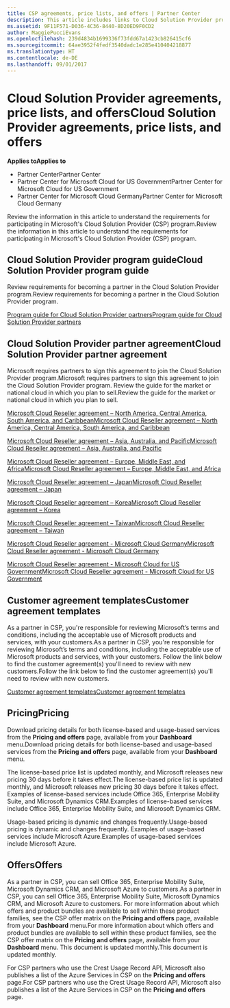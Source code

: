 ```yaml
---
title: CSP agreements, price lists, and offers | Partner Center
description: This article includes links to Cloud Solution Provider program guides, partner agreements, customer agreements, price lists, and offers.
ms.assetid: 9F11F571-D036-4C36-8440-8D20ED9F0CD2
author: MaggiePucciEvans
ms.openlocfilehash: 239d4834b1699336f73fdd67a1423cb826415cf6
ms.sourcegitcommit: 64ae3952f4fedf3540dadc1e285e410404218877
ms.translationtype: HT
ms.contentlocale: de-DE
ms.lasthandoff: 09/01/2017
---
```

# <a name="cloud-solution-provider-agreements-price-lists-and-offers"></a><span data-ttu-id="ae372-103">Cloud Solution Provider agreements, price lists, and offers</span><span class="sxs-lookup"><span data-stu-id="ae372-103">Cloud Solution Provider agreements, price lists, and offers</span></span>

**<span data-ttu-id="ae372-104">Applies to</span><span class="sxs-lookup"><span data-stu-id="ae372-104">Applies to</span></span>**

-  <span data-ttu-id="ae372-105">Partner Center</span><span class="sxs-lookup"><span data-stu-id="ae372-105">Partner Center</span></span>
-  <span data-ttu-id="ae372-106">Partner Center for Microsoft Cloud for US Government</span><span class="sxs-lookup"><span data-stu-id="ae372-106">Partner Center for Microsoft Cloud for US Government</span></span>
-  <span data-ttu-id="ae372-107">Partner Center for Microsoft Cloud Germany</span><span class="sxs-lookup"><span data-stu-id="ae372-107">Partner Center for Microsoft Cloud Germany</span></span>


<span data-ttu-id="ae372-108">Review the information in this article to understand the requirements for participating in Microsoft's Cloud Solution Provider (CSP) program.</span><span class="sxs-lookup"><span data-stu-id="ae372-108">Review the information in this article to understand the requirements for participating in Microsoft's Cloud Solution Provider (CSP) program.</span></span> 

## <span data-ttu-id="ae372-109"><a href="" id="programguide"></a>Cloud Solution Provider program guide</span><span class="sxs-lookup"><span data-stu-id="ae372-109"><a href="" id="programguide"></a>Cloud Solution Provider program guide</span></span>


<span data-ttu-id="ae372-110">Review requirements for becoming a partner in the Cloud Solution Provider program.</span><span class="sxs-lookup"><span data-stu-id="ae372-110">Review requirements for becoming a partner in the Cloud Solution Provider program.</span></span>

[<span data-ttu-id="ae372-111">Program guide for Cloud Solution Provider partners</span><span class="sxs-lookup"><span data-stu-id="ae372-111">Program guide for Cloud Solution Provider partners</span></span>](http://go.microsoft.com/fwlink/p/?LinkId=617100)

## <span data-ttu-id="ae372-112"><a href="" id="partneragreement"></a>Cloud Solution Provider partner agreement</span><span class="sxs-lookup"><span data-stu-id="ae372-112"><a href="" id="partneragreement"></a>Cloud Solution Provider partner agreement</span></span>


<span data-ttu-id="ae372-113">Microsoft requires partners to sign this agreement to join the Cloud Solution Provider program.</span><span class="sxs-lookup"><span data-stu-id="ae372-113">Microsoft requires partners to sign this agreement to join the Cloud Solution Provider program.</span></span> <span data-ttu-id="ae372-114">Review the guide for the market or national cloud in which you plan to sell.</span><span class="sxs-lookup"><span data-stu-id="ae372-114">Review the guide for the market or national cloud in which you plan to sell.</span></span>

[<span data-ttu-id="ae372-115">Microsoft Cloud Reseller agreement – North America, Central America, South America, and Caribbean</span><span class="sxs-lookup"><span data-stu-id="ae372-115">Microsoft Cloud Reseller agreement – North America, Central America, South America, and Caribbean</span></span>](http://download.microsoft.com/download/2/C/8/2C8CAC17-FCE7-4F51-9556-4D77C7022DF5/MCRA2017_AOC_ENG_Sep20172_CR.pdf)

[<span data-ttu-id="ae372-116">Microsoft Cloud Reseller agreement – Asia, Australia, and Pacific</span><span class="sxs-lookup"><span data-stu-id="ae372-116">Microsoft Cloud Reseller agreement – Asia, Australia, and Pacific</span></span>](http://download.microsoft.com/download/2/C/8/2C8CAC17-FCE7-4F51-9556-4D77C7022DF5/MCRA2017_APOC_ENG_Sep20172_CR.pdf)

[<span data-ttu-id="ae372-117">Microsoft Cloud Reseller agreement – Europe, Middle East, and Africa</span><span class="sxs-lookup"><span data-stu-id="ae372-117">Microsoft Cloud Reseller agreement – Europe, Middle East, and Africa</span></span>](http://download.microsoft.com/download/2/C/8/2C8CAC17-FCE7-4F51-9556-4D77C7022DF5/MCRA2017_EOC_ENG_Sep20172_CR.pdf)

[<span data-ttu-id="ae372-118">Microsoft Cloud Reseller agreement – Japan</span><span class="sxs-lookup"><span data-stu-id="ae372-118">Microsoft Cloud Reseller agreement – Japan</span></span>](http://download.microsoft.com/download/2/C/8/2C8CAC17-FCE7-4F51-9556-4D77C7022DF5/MCRA2017_JPN_ENG_Sep20172_CR.pdf)

[<span data-ttu-id="ae372-119">Microsoft Cloud Reseller agreement – Korea</span><span class="sxs-lookup"><span data-stu-id="ae372-119">Microsoft Cloud Reseller agreement – Korea</span></span>](http://download.microsoft.com/download/2/C/8/2C8CAC17-FCE7-4F51-9556-4D77C7022DF5/MCRA2017_KOR_ENG_Sep20172_CR.pdf)

[<span data-ttu-id="ae372-120">Microsoft Cloud Reseller agreement – Taiwan</span><span class="sxs-lookup"><span data-stu-id="ae372-120">Microsoft Cloud Reseller agreement – Taiwan</span></span>](http://download.microsoft.com/download/2/C/8/2C8CAC17-FCE7-4F51-9556-4D77C7022DF5/MCRA2017_TAI_ENG_Sep20172_CR.pdf)

[<span data-ttu-id="ae372-121">Microsoft Cloud Reseller agreement - Microsoft Cloud Germany</span><span class="sxs-lookup"><span data-stu-id="ae372-121">Microsoft Cloud Reseller agreement - Microsoft Cloud Germany</span></span>](http://download.microsoft.com/download/2/C/8/2C8CAC17-FCE7-4F51-9556-4D77C7022DF5/MCRA2017_EOC_GER_ENG_Sep20172_CR_GermanCloud.pdf)

[<span data-ttu-id="ae372-122">Microsoft Cloud Reseller agreement - Microsoft Cloud for US Government</span><span class="sxs-lookup"><span data-stu-id="ae372-122">Microsoft Cloud Reseller agreement - Microsoft Cloud for US Government</span></span>](http://download.microsoft.com/download/2/C/8/2C8CAC17-FCE7-4F51-9556-4D77C7022DF5/MCRA2017_AOC_USGCC_ENG_Sep20172_CR.pdf)

## <span data-ttu-id="ae372-123"><a href="" id="customeragreementtemplate"></a>Customer agreement templates</span><span class="sxs-lookup"><span data-stu-id="ae372-123"><a href="" id="customeragreementtemplate"></a>Customer agreement templates</span></span>


<span data-ttu-id="ae372-124">As a partner in CSP, you're responsible for reviewing Microsoft’s terms and conditions, including the acceptable use of Microsoft products and services, with your customers.</span><span class="sxs-lookup"><span data-stu-id="ae372-124">As a partner in CSP, you're responsible for reviewing Microsoft’s terms and conditions, including the acceptable use of Microsoft products and services, with your customers.</span></span> <span data-ttu-id="ae372-125">Follow the link below to find the customer agreement(s) you'll need to review with new customers.</span><span class="sxs-lookup"><span data-stu-id="ae372-125">Follow the link below to find the customer agreement(s) you'll need to review with new customers.</span></span> 

[<span data-ttu-id="ae372-126">Customer agreement templates</span><span class="sxs-lookup"><span data-stu-id="ae372-126">Customer agreement templates</span></span>](agreements.md)

## <a name="pricing"></a><span data-ttu-id="ae372-127">Pricing</span><span class="sxs-lookup"><span data-stu-id="ae372-127">Pricing</span></span>


<span data-ttu-id="ae372-128">Download pricing details for both license-based and usage-based services from the **Pricing and offers** page, available from your **Dashboard** menu.</span><span class="sxs-lookup"><span data-stu-id="ae372-128">Download pricing details for both license-based and usage-based services from the **Pricing and offers** page, available from your **Dashboard** menu.</span></span> 

<span data-ttu-id="ae372-129">The license-based price list is updated monthly, and Microsoft releases new pricing 30 days before it takes effect.</span><span class="sxs-lookup"><span data-stu-id="ae372-129">The license-based price list is updated monthly, and Microsoft releases new pricing 30 days before it takes effect.</span></span> <span data-ttu-id="ae372-130">Examples of license-based services include Office 365, Enterprise Mobility Suite, and Microsoft Dynamics CRM.</span><span class="sxs-lookup"><span data-stu-id="ae372-130">Examples of license-based services include Office 365, Enterprise Mobility Suite, and Microsoft Dynamics CRM.</span></span> 

<span data-ttu-id="ae372-131">Usage-based pricing is dynamic and changes frequently.</span><span class="sxs-lookup"><span data-stu-id="ae372-131">Usage-based pricing is dynamic and changes frequently.</span></span> <span data-ttu-id="ae372-132">Examples of usage-based services include Microsoft Azure.</span><span class="sxs-lookup"><span data-stu-id="ae372-132">Examples of usage-based services include Microsoft Azure.</span></span>


## <a name="offers"></a><span data-ttu-id="ae372-133">Offers</span><span class="sxs-lookup"><span data-stu-id="ae372-133">Offers</span></span>


<span data-ttu-id="ae372-134">As a partner in CSP, you can sell Office 365, Enterprise Mobility Suite, Microsoft Dynamics CRM, and Microsoft Azure to customers.</span><span class="sxs-lookup"><span data-stu-id="ae372-134">As a partner in CSP, you can sell Office 365, Enterprise Mobility Suite, Microsoft Dynamics CRM, and Microsoft Azure to customers.</span></span> <span data-ttu-id="ae372-135">For more information about which offers and product bundles are available to sell within these product families, see the CSP offer matrix on the **Pricing and offers** page, available from your **Dashboard** menu.</span><span class="sxs-lookup"><span data-stu-id="ae372-135">For more information about which offers and product bundles are available to sell within these product families, see the CSP offer matrix on the **Pricing and offers** page, available from your **Dashboard** menu.</span></span> <span data-ttu-id="ae372-136">This document is updated monthly.</span><span class="sxs-lookup"><span data-stu-id="ae372-136">This document is updated monthly.</span></span>

<span data-ttu-id="ae372-137">For CSP partners who use the Crest Usage Record API, Microsoft also publishes a list of the Azure Services in CSP on the **Pricing and offers** page.</span><span class="sxs-lookup"><span data-stu-id="ae372-137">For CSP partners who use the Crest Usage Record API, Microsoft also publishes a list of the Azure Services in CSP on the **Pricing and offers** page.</span></span>


